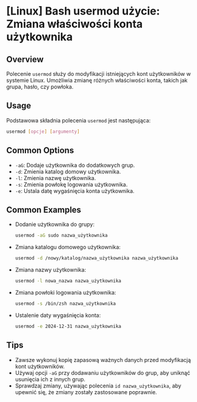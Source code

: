 # [Linux] Bash usermod użycie: Zmiana właściwości konta użytkownika

## Overview
Polecenie `usermod` służy do modyfikacji istniejących kont użytkowników w systemie Linux. Umożliwia zmianę różnych właściwości konta, takich jak grupa, hasło, czy powłoka.

## Usage
Podstawowa składnia polecenia `usermod` jest następująca:

```bash
usermod [opcje] [argumenty]
```

## Common Options
- `-aG`: Dodaje użytkownika do dodatkowych grup.
- `-d`: Zmienia katalog domowy użytkownika.
- `-l`: Zmienia nazwę użytkownika.
- `-s`: Zmienia powłokę logowania użytkownika.
- `-e`: Ustala datę wygaśnięcia konta użytkownika.

## Common Examples
- Dodanie użytkownika do grupy:
  ```bash
  usermod -aG sudo nazwa_użytkownika
  ```

- Zmiana katalogu domowego użytkownika:
  ```bash
  usermod -d /nowy/katalog/nazwa_użytkownika nazwa_użytkownika
  ```

- Zmiana nazwy użytkownika:
  ```bash
  usermod -l nowa_nazwa nazwa_użytkownika
  ```

- Zmiana powłoki logowania użytkownika:
  ```bash
  usermod -s /bin/zsh nazwa_użytkownika
  ```

- Ustalenie daty wygaśnięcia konta:
  ```bash
  usermod -e 2024-12-31 nazwa_użytkownika
  ```

## Tips
- Zawsze wykonuj kopię zapasową ważnych danych przed modyfikacją kont użytkowników.
- Używaj opcji `-aG` przy dodawaniu użytkowników do grup, aby uniknąć usunięcia ich z innych grup.
- Sprawdzaj zmiany, używając polecenia `id nazwa_użytkownika`, aby upewnić się, że zmiany zostały zastosowane poprawnie.